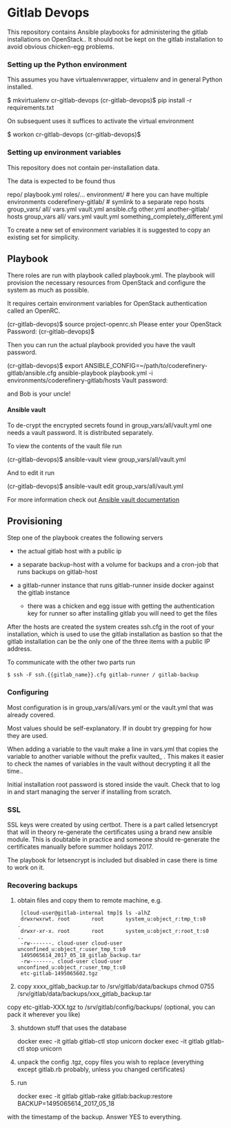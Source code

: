 # Gitlab Devops

This repository contains Ansible playbooks for administering the gitlab
installations on OpenStack.. It should not be kept on the gitlab installation
to avoid obvious chicken-egg problems.

### Setting up the Python environment

This assumes you have virtualenvwrapper, virtualenv and in general Python
installed.

  $ mkvirtualenv cr-gitlab-devops
  (cr-gitlab-devops)$ pip install -r requirements.txt

On subsequent uses it suffices to activate the virtual environment

  $ workon cr-gitlab-devops
  (cr-gitlab-devops)$

### Setting up environment variables

This repository does not contain per-installation data.

The data is expected to be found thus

  repo/
    playbook.yml
    roles/...
    environment/ # here you can have multiple environments
      coderefinery-gitlab/ # symlink to a separate repo
        hosts
        group_vars/
          all/
            vars.yml
            vault.yml
            ansible.cfg
            other.yml
      another-gitlab/
        hosts
        group_vars
          all/
            vars.yml
            vault.yml
            something_completely_different.yml

To create a new set of environment variables it is suggested to copy an
existing set for simplicity.

## Playbook

There roles are run with playbook called playbook.yml. The playbook will provision
the necessary resources from OpenStack and configure the system as much as
possible.

It requires certain environment variables for OpenStack authentication called
an OpenRC.

  (cr-gitlab-devops)$ source project-openrc.sh
  Please enter your OpenStack Password:
  (cr-gitlab-devops)$

Then you can run the actual playbook provided you have the vault password.

  (cr-gitlab-devops)$ export ANSIBLE\_CONFIG=~/path/to/coderefinery-gitlab/ansible.cfg
  ansible-playbook playbook.yml -i environments/coderefinery-gitlab/hosts
  Vault password:

and Bob is your uncle!

#### Ansible vault

To de-crypt the encrypted secrets found in group\_vars/all/vault.yml
one needs a vault password. It is distributed separately.

To view the contents of the vault file run

  (cr-gitlab-devops)$ ansible-vault view group\_vars/all/vault.yml

And to edit it run

  (cr-gitlab-devops)$ ansible-vault edit group\_vars/all/vault.yml

For more information check out  [Ansible vault
documentation](http://docs.ansible.com/ansible/playbooks_vault.html)

## Provisioning

Step one of the playbook creates the following servers

* the actual gitlab host with a public ip
* a separate backup-host with a volume for backups and a cron-job that runs
  backups on gitlab-host
* a gitlab-runner instance that runs gitlab-runner inside docker against the gitlab instance

  * there was a chicken and egg issue with getting the authentication key for
    runner so after installing gitlab you will need to get the files

After the hosts are created the system creates ssh.cfg in the root of your
installation, which is used to use the gitlab installation as bastion so that
the gitlab installation can be the only one of the three items with a public
IP address.

To communicate with the other two parts run

    $ ssh -F ssh.{{gitlab_name}}.cfg gitlab-runner / gitlab-backup

### Configuring

Most configuration is in group\_vars/all/vars.yml or the vault.yml that was
already covered.

Most values should be self-explanatory. If in doubt try grepping for how they
are used.

When adding a variable to the vault make a line in vars.yml that copies the
variable to another variable without the prefix vaulted\_ . This makes it
easier to check the names of variables in the vault without decrypting it all the time..

Initial installation root password is stored inside the vault. Check that to
log in and start managing the server if installing from scratch.

### SSL

SSL keys were created by using certbot. There is a part called letsencrypt
that will in theory re-generate the certificates using a brand new ansible
module. This is doubtable in practice and someone should re-generate the
certificates manually before summer holidays 2017.

The playbook for letsencrypt is included but disabled in case there is time to
work on it.

### Recovering backups

1) obtain files and copy them to remote machine, e.g.

        [cloud-user@gitlab-internal tmp]$ ls -alhZ
        drwxrwxrwt. root       root       system_u:object_r:tmp_t:s0       .
        drwxr-xr-x. root       root       system_u:object_r:root_t:s0      ..
        -rw-------. cloud-user cloud-user unconfined_u:object_r:user_tmp_t:s0
        1495065614_2017_05_18_gitlab_backup.tar
        -rw-------. cloud-user cloud-user unconfined_u:object_r:user_tmp_t:s0
        etc-gitlab-1495065602.tgz

2)  copy  xxxx_gitlab_backup.tar to /srv/gitlab/data/backups
    chmod 0755 /srv/gitlab/data/backups/xxx_gitlab_backup.tar

  copy etc-gitlab-XXX.tgz to /srv/gitlab/config/backups/ (optional, you can
  pack it wherever you like)

3) shutdown stuff that uses the database

   docker exec -it gitlab gitlab-ctl stop unicorn
   docker exec -it gitlab gitlab-ctl stop unicorn

4) unpack the config .tgz, copy files you wish to replace (everything except
gitlab.rb probably, unless you changed certificates)

5) run

   docker exec -it gitlab gitlab-rake gitlab:backup:restore \
   BACKUP=1495065614_2017_05_18

with the timestamp of the backup. Answer YES to everything.

